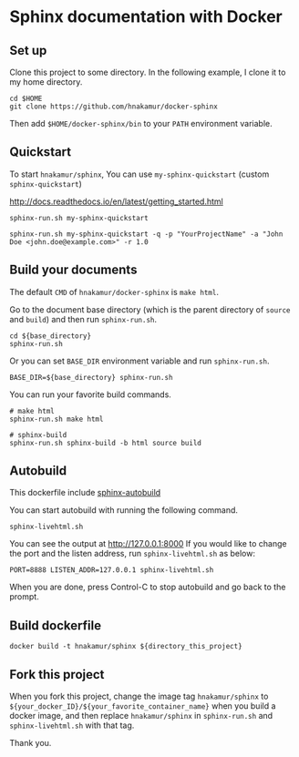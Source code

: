 # Sphinx documentation with Docker

## Set up

Clone this project to some directory. In the following example, I clone it to
my home directory.

```
cd $HOME
git clone https://github.com/hnakamur/docker-sphinx
```

Then add `$HOME/docker-sphinx/bin` to your `PATH` environment variable.

## Quickstart
To start `hnakamur/sphinx`, You can use `my-sphinx-quickstart` (custom `sphinx-quickstart`)

http://docs.readthedocs.io/en/latest/getting_started.html

```
sphinx-run.sh my-sphinx-quickstart
```

```
sphinx-run.sh my-sphinx-quickstart -q -p "YourProjectName" -a "John Doe <john.doe@example.com>" -r 1.0
```

## Build your documents

The default `CMD` of `hnakamur/docker-sphinx` is `make html`.

Go to the document base directory (which is the parent directory of `source` and `build`)
and then run `sphinx-run.sh`.

```
cd ${base_directory}
sphinx-run.sh
```

Or you can set `BASE_DIR` environment variable and run `sphinx-run.sh`.

```
BASE_DIR=${base_directory} sphinx-run.sh
```

You can run your favorite build commands.

```
# make html
sphinx-run.sh make html

# sphinx-build
sphinx-run.sh sphinx-build -b html source build
```

## Autobuild

This dockerfile include [sphinx-autobuild](https://github.com/GaretJax/sphinx-autobuild)

You can start autobuild with running the following command.

```
sphinx-livehtml.sh
```

You can see the output at http://127.0.0.1:8000
If you would like to change the port and the listen address, run `sphinx-livehtml.sh` as below:

```
PORT=8888 LISTEN_ADDR=127.0.0.1 sphinx-livehtml.sh
```

When you are done, press Control-C to stop autobuild and go back to the prompt.


## Build dockerfile

```
docker build -t hnakamur/sphinx ${directory_this_project}
```

## Fork this project

When you fork this project, change the image tag `hnakamur/sphinx` to
`${your_docker_ID}/${your_favorite_container_name}` when you build
a docker image, and then replace `hnakamur/sphinx` in `sphinx-run.sh`
and `sphinx-livehtml.sh` with that tag.

Thank you.
